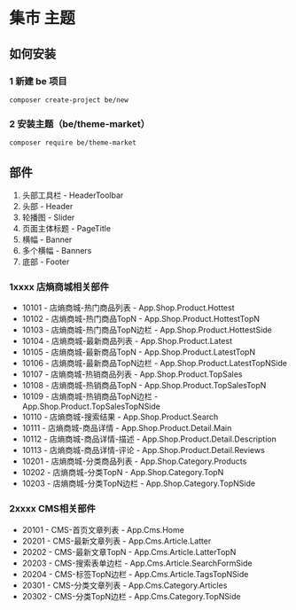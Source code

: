 # 集市 主题


## 如何安装

### 1 新建 be 项目

    composer create-project be/new

### 2 安装主题（be/theme-market）

    composer require be/theme-market



## 部件

1. 头部工具栏 - HeaderToolbar
2. 头部 - Header
3. 轮播图 - Slider
4. 页面主体标题 - PageTitle
5. 横幅 - Banner
6. 多个横幅 - Banners
7. 底部 - Footer


### 1xxxx 店熵商城相关部件
* 10101 - 店熵商城-热门商品列表 - App.Shop.Product.Hottest
* 10102 - 店熵商城-热门商品TopN - App.Shop.Product.HottestTopN
* 10103 - 店熵商城-热门商品TopN边栏 - App.Shop.Product.HottestSide
* 10104 - 店熵商城-最新商品列表 - App.Shop.Product.Latest
* 10105 - 店熵商城-最新商品TopN - App.Shop.Product.LatestTopN
* 10106 - 店熵商城-最新商品TopN边栏 - App.Shop.Product.LatestTopNSide
* 10107 - 店熵商城-热销商品列表 - App.Shop.Product.TopSales
* 10108 - 店熵商城-热销商品TopN - App.Shop.Product.TopSalesTopN
* 10109 - 店熵商城-热销商品TopN边栏 - App.Shop.Product.TopSalesTopNSide
* 10110 - 店熵商城-搜索结果 - App.Shop.Product.Search
* 10111 - 店熵商城-商品详情 - App.Shop.Product.Detail.Main
* 10112 - 店熵商城-商品详情-描述 - App.Shop.Product.Detail.Description
* 10113 - 店熵商城-商品详情-评论 - App.Shop.Product.Detail.Reviews
* 10201 - 店熵商城-分类商品列表 - App.Shop.Category.Products
* 10202 - 店熵商城-分类TopN - App.Shop.Category.TopN
* 10203 - 店熵商城-分类TopN边栏 - App.Shop.Category.TopNSide

### 2xxxx CMS相关部件
* 20101 - CMS-首页文章列表 - App.Cms.Home
* 20201 - CMS-最新文章列表 - App.Cms.Article.Latter
* 20202 - CMS-最新文章TopN - App.Cms.Article.LatterTopN
* 20203 - CMS-搜索表单边栏 - App.Cms.Article.SearchFormSide
* 20204 - CMS-标签TopN边栏 - App.Cms.Article.TagsTopNSide
* 20301 - CMS-分类文章列表 - App.Cms.Category.Articles
* 20302 - CMS-分类TopN边栏 - App.Cms.Category.TopNSide
